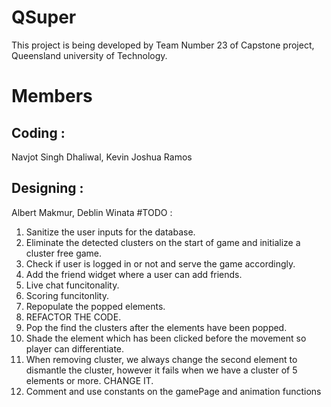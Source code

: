 # QSuper
This project is being developed by Team Number 23 of Capstone project, Queensland university of Technology.
# Members
## Coding :
Navjot Singh Dhaliwal, Kevin Joshua Ramos <br />
## Designing :
Albert Makmur, Deblin Winata
#TODO :
1. Sanitize the user inputs for the database.
2. Eliminate the detected clusters on the start of game and initialize a cluster free game.
3. Check if user is logged in or not and serve the game accordingly.
4. Add the friend widget where a user can add friends.
5. Live chat funcitonality.
6. Scoring funcitonlity.
7. Repopulate the popped elements.
8. REFACTOR THE CODE.
9. Pop the find the clusters after the elements have been popped.
10. Shade the element which has been clicked before the movement so player can differentiate.
11. When removing cluster, we always change the second element to dismantle the cluster,
    however it fails when we have a cluster of 5 elements or more. CHANGE IT.
12. Comment and use constants on the gamePage and animation functions
